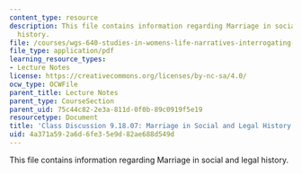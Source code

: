 ```yaml
---
content_type: resource
description: This file contains information regarding Marriage in social and legal
  history.
file: /courses/wgs-640-studies-in-womens-life-narratives-interrogating-marriage-case-studies-in-american-law-and-culture-fall-2007/4a371a592a6d6fe35e9d82ae688d549d_MITWGS_640F07_3.pdf
file_type: application/pdf
learning_resource_types:
- Lecture Notes
license: https://creativecommons.org/licenses/by-nc-sa/4.0/
ocw_type: OCWFile
parent_title: Lecture Notes
parent_type: CourseSection
parent_uid: 75c44c82-2e3a-811d-0f0b-89c0919f5e19
resourcetype: Document
title: 'Class Discussion 9.18.07: Marriage in Social and Legal History (Cott and Hartog)'
uid: 4a371a59-2a6d-6fe3-5e9d-82ae688d549d
---
```

This file contains information regarding Marriage in social and legal history.